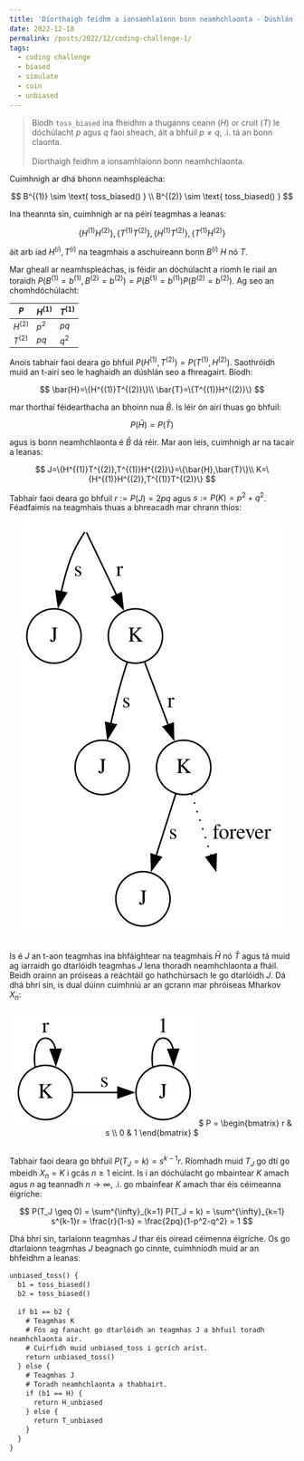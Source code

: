 ```yaml
---
title: 'Díorthaigh feidhm a ionsamhlaíonn bonn neamhchlaonta - Dúshlán Códaithe 1'
date: 2022-12-18
permalink: /posts/2022/12/coding-challenge-1/
tags:
  - coding challenge
  - biased
  - simulate
  - coin
  - unbiased
---
```


> Bíodh `toss_biased` ina fheidhm a thuganns ceann ($H$) or cruit ($T$) le dóchúlacht $p$ agus $q$ faoi sheach, áit a bhfuil $p \neq q$, .i. tá an bonn claonta. <br/><br/>
Díorthaigh feidhm a ionsamhlaíonn bonn neamhchlaonta.

Cuimhnigh ar dhá bhonn neamhspleácha:

$$
B^{(1)} \sim \text{ toss_biased() } \\
B^{(2)} \sim \text{ toss_biased() }
$$

Ina theannta sin, cuimhnigh ar na péirí teagmhas a leanas:

$$
\{H^{(1)}H^{(2)}\}, \{T^{(1)}T^{(2)}\}, \{H^{(1)}T^{(2)}\}, \{T^{(1)}H^{(2)}\}
$$

áit arb iad $H^{(i)}, T^{(i)}$ na teagmhais a aschuireann bonn $B^{(i)}$ $H$ nó $T$.

Mar gheall ar neamhspleáchas, is féidir an dóchúlacht a ríomh le riail an toraidh $P(B^{(1)}=b^{(1)}, B^{(2)}=b^{(2)})=P(B^{(1)}=b^{(1)})P(B^{(2)}=b^{(2)})$. Ag seo an chomhdóchúlacht:

| $P$       | $H^{(1)}$ | $T^{(1)}$ |
| ----      | --------- | --------- |
| $H^{(2)}$ | $p^2$     | $pq$      |
| $T^{(2)}$ | $pq$      | $q^2$     |

Anois tabhair faoi deara go bhfuil $P(H^{(1)},T^{(2)})=P(T^{(1)},H^{(2)})$. Saothróidh muid an t-airí seo le haghaidh an dúshlán seo a fhreagairt. Bíodh:

$$
\bar{H}=\{H^{(1)}T^{(2)}\}\\
\bar{T}=\{T^{(1)}H^{(2)}\}
$$

mar thorthaí féidearthacha an bhoinn nua $\bar{B}$. Is léir ón airí thuas go bhfuil:

$$P(\bar{H}) = P(\bar{T})$$

agus is bonn neamhchlaonta é $\bar{B}$ dá réir. Mar aon leis, cuimhnigh ar na tacair a leanas:

$$
J=\{H^{(1)}T^{(2)},T^{(1)}H^{(2)}\}=\{\bar{H},\bar{T}\}\\
K=\{H^{(1)}H^{(2)},T^{(1)}T^{(2)}\}
$$

Tabhair faoi deara go bhfuil $r:=P(J)=2pq$ agus $s:=P(K)=p^2+q^2$. Féadfaimis na teagmhais thuas a bhreacadh mar chrann thíos:
<div style="text-align: center; padding-bottom: 16px;">
<img src="/images/posts/coding-challenge-1/tree-graph.gv.svg?raw=true" alt="Léaráid Mharkov den phróiseas togartha" />
</div>

Is é $J$ an t-aon teagmhas ina bhfáightear na teagmhais $\bar{H}$ nó $\bar{T}$ agus tá muid ag iarraidh go dtarlóidh teagmhas $J$ lena thoradh neamhchlaonta a fháil. Beidh orainn an próiseas a reáchtáil go hathchúrsach le go dtarlóidh $J$. Dá dhá bhrí sin, is dual dúinn cuimhniú ar an gcrann mar phróiseas Mharkov $X_n$:

<div style="text-align: center; padding-bottom: 16px;">

<img src="/images/posts/coding-challenge-1/markov-graph.gv.svg?raw=true" alt="Léaráid Mharkov den phróiseas togartha" />
$
P = \begin{bmatrix}
    r & s \\
    0 & 1
\end{bmatrix}
$
</div>

Tabhair faoi deara go bhfuil $P(T_J = k) = s^{k-1}r$. Ríomhadh muid $T_J$ go dtí go mbeidh $X_n = K$ i gcás $n \geq 1$ eicínt. Is í an dóchúlacht go mbaintear $K$ amach agus $n$ ag teannadh $n \to \infty$, .i. go mbainfear $K$ amach thar éis céimeanna éigríche:

$$
P(T_J \geq 0) =  \sum^{\infty}_{k=1} P(T_J = k) 
= \sum^{\infty}_{k=1} s^{k-1}r
= \frac{r}{1-s} = \frac{2pq}{1-p^2-q^2} = 1
$$

Dhá bhrí sin, tarlaíonn teagmhas $J$ thar éis oiread céimenna éigríche. Os go dtarlaíonn teagmhas $J$ beagnach go cinnte, cuimhníodh muid ar an bhfeidhm a leanas:

```
unbiased_toss() {
  b1 = toss_biased()
  b2 = toss_biased()

  if b1 == b2 {
    # Teagmhas K
    # Fós ag fanacht go dtarlóidh an teagmhas J a bhfuil toradh neamhchlaonta air. 
    # Cuirfidh muid unbiased_toss i gcrích aríst.
    return unbiased_toss()
  } else {
    # Teagmhas J
    # Toradh neamhchlaonta a thabhairt.
    if (b1 == H) {
      return H_unbiased
    } else {
      return T_unbiased
    }
  }
}
```
